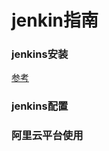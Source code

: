 # jenkin指南
### jenkins安装
[参考](https://juejin.im/post/5bea7908e51d456fb51b8aa5)

### jenkins配置


### 阿里云平台使用